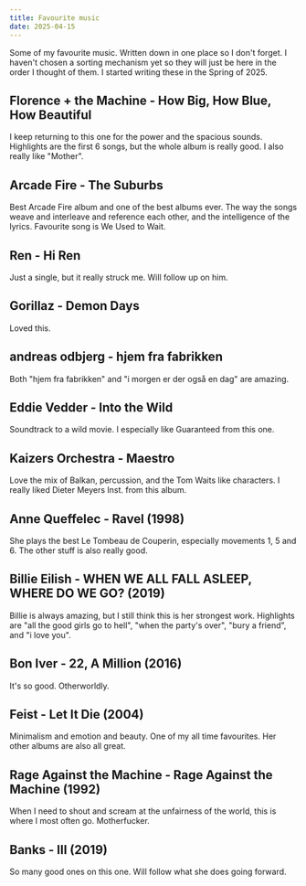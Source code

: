 ```yaml
---
title: Favourite music
date: 2025-04-15
---
```


Some of my favourite music. Written down in one place so I don't forget. I
haven't chosen a sorting mechanism yet so they will just be here in the order I
thought of them. I started writing these in the Spring of 2025.

## Florence + the Machine - How Big, How Blue, How Beautiful

I keep returning to this one for the power and the spacious sounds. Highlights
are the first 6 songs, but the whole album is really good. I also really like
"Mother".

## Arcade Fire - The Suburbs

Best Arcade Fire album and one of the best albums ever. The way the songs weave
and interleave and reference each other, and the intelligence of the lyrics.
Favourite song is We Used to Wait.

## Ren - Hi Ren

Just a single, but it really struck me. Will follow up on him.

## Gorillaz - Demon Days

Loved this.

## andreas odbjerg - hjem fra fabrikken

Both "hjem fra fabrikken" and "i morgen er der også en dag" are amazing.

## Eddie Vedder - Into the Wild

Soundtrack to a wild movie. I especially like Guaranteed from this one.

## Kaizers Orchestra - Maestro

Love the mix of Balkan, percussion, and the Tom Waits like characters. I really
liked Dieter Meyers Inst. from this album.

## Anne Queffelec - Ravel (1998)

She plays the best Le Tombeau de Couperin, especially movements 1, 5 and 6. The
other stuff is also really good.

## Billie Eilish - WHEN WE ALL FALL ASLEEP, WHERE DO WE GO? (2019)

Billie is always amazing, but I still think this is her strongest work.
Highlights are "all the good girls go to hell", "when the party's over", "bury a
friend", and "i love you".

## Bon Iver - 22, A Million (2016)

It's so good. Otherworldly.

## Feist - Let It Die (2004)

Minimalism and emotion and beauty. One of my all time favourites. Her other
albums are also all great.

## Rage Against the Machine - Rage Against the Machine (1992)

When I need to shout and scream at the unfairness of the world, this is where I
most often go. Motherfucker.

## Banks - III (2019)

So many good ones on this one. Will follow what she does going forward.
